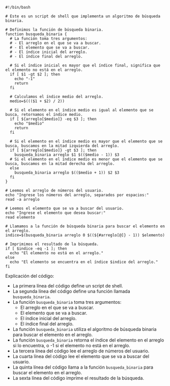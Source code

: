```shell
#!/bin/bash

# Este es un script de shell que implementa un algoritmo de búsqueda binaria.

# Definimos la función de búsqueda binaria.
function busqueda_binaria {
  # La función toma tres argumentos:
  # - El arreglo en el que se va a buscar.
  # - El elemento que se va a buscar.
  # - El índice inicial del arreglo.
  # - El índice final del arreglo.

  # Si el índice inicial es mayor que el índice final, significa que el elemento no está en el arreglo.
  if [ $1 -gt $2 ]; then
    echo "-1"
    return
  fi

  # Calculamos el índice medio del arreglo.
  medio=$((($1 + $2) / 2))

  # Si el elemento en el índice medio es igual al elemento que se busca, retornamos el índice medio.
  if [ ${arreglo[$medio]} -eq $3 ]; then
    echo "$medio"
    return
  fi

  # Si el elemento en el índice medio es mayor que el elemento que se busca, buscamos en la mitad izquierda del arreglo.
  if [ ${arreglo[$medio]} -gt $3 ]; then
    busqueda_binaria arreglo $1 $(($medio - 1)) $3
  # Si el elemento en el índice medio es menor que el elemento que se busca, buscamos en la mitad derecha del arreglo.
  else
    busqueda_binaria arreglo $(($medio + 1)) $2 $3
  fi
}

# Leemos el arreglo de números del usuario.
echo "Ingrese los números del arreglo, separados por espacios:"
read -a arreglo

# Leemos el elemento que se va a buscar del usuario.
echo "Ingrese el elemento que desea buscar:"
read elemento

# Llamamos a la función de búsqueda binaria para buscar el elemento en el arreglo.
indice=$(busqueda_binaria arreglo 0 $((${#arreglo[@]} - 1)) $elemento)

# Imprimimos el resultado de la búsqueda.
if [ $indice -eq -1 ]; then
  echo "El elemento no está en el arreglo."
else
  echo "El elemento se encuentra en el índice $indice del arreglo."
fi
```

Explicación del código:

* La primera línea del código define un script de shell.
* La segunda línea del código define una función llamada `busqueda_binaria`.
* La función `busqueda_binaria` toma tres argumentos:
    * El arreglo en el que se va a buscar.
    * El elemento que se va a buscar.
    * El índice inicial del arreglo.
    * El índice final del arreglo.
* La función `busqueda_binaria` utiliza el algoritmo de búsqueda binaria para buscar el elemento en el arreglo.
* La función `busqueda_binaria` retorna el índice del elemento en el arreglo si lo encuentra, o -1 si el elemento no está en el arreglo.
* La tercera línea del código lee el arreglo de números del usuario.
* La cuarta línea del código lee el elemento que se va a buscar del usuario.
* La quinta línea del código llama a la función `busqueda_binaria` para buscar el elemento en el arreglo.
* La sexta línea del código imprime el resultado de la búsqueda.
